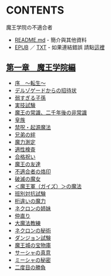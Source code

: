 # CONTENTS

魔王学院の不適合者


- [README.md](README.md) - 簡介與其他資料
- [EPUB](https://gitee.com/demogitee/epub-txt/tree/master/syosetu_out/%E9%AD%94%E7%8E%8B%E5%AD%A6%E9%99%A2%E3%81%AE%E4%B8%8D%E9%81%A9%E5%90%88%E8%80%85.epub) ／ [TXT](https://gitee.com/demogitee/epub-txt/tree/master/syosetu_out/out/%E9%AD%94%E7%8E%8B%E5%AD%A6%E9%99%A2%E3%81%AE%E4%B8%8D%E9%81%A9%E5%90%88%E8%80%85.out.txt) - 如果連結錯誤 請點[這裡](https://gitee.com/demogitee/epub-txt)


## [第一章　魔王学院編](00000_%E7%AC%AC%E4%B8%80%E7%AB%A0%E3%80%80%E9%AD%94%E7%8E%8B%E5%AD%A6%E9%99%A2%E7%B7%A8)

- [序　～転生～](00000_%E7%AC%AC%E4%B8%80%E7%AB%A0%E3%80%80%E9%AD%94%E7%8E%8B%E5%AD%A6%E9%99%A2%E7%B7%A8/00010_%E5%BA%8F%E3%80%80%EF%BD%9E%E8%BB%A2%E7%94%9F%EF%BD%9E.txt)
- [デルゾゲードからの招待状](00000_%E7%AC%AC%E4%B8%80%E7%AB%A0%E3%80%80%E9%AD%94%E7%8E%8B%E5%AD%A6%E9%99%A2%E7%B7%A8/00020_%E3%83%87%E3%83%AB%E3%82%BE%E3%82%B2%E3%83%BC%E3%83%89%E3%81%8B%E3%82%89%E3%81%AE%E6%8B%9B%E5%BE%85%E7%8A%B6.txt)
- [弱すぎる子孫](00000_%E7%AC%AC%E4%B8%80%E7%AB%A0%E3%80%80%E9%AD%94%E7%8E%8B%E5%AD%A6%E9%99%A2%E7%B7%A8/00030_%E5%BC%B1%E3%81%99%E3%81%8E%E3%82%8B%E5%AD%90%E5%AD%AB.txt)
- [実技試験](00000_%E7%AC%AC%E4%B8%80%E7%AB%A0%E3%80%80%E9%AD%94%E7%8E%8B%E5%AD%A6%E9%99%A2%E7%B7%A8/00040_%E5%AE%9F%E6%8A%80%E8%A9%A6%E9%A8%93.txt)
- [魔王の常識、二千年後の非常識](00000_%E7%AC%AC%E4%B8%80%E7%AB%A0%E3%80%80%E9%AD%94%E7%8E%8B%E5%AD%A6%E9%99%A2%E7%B7%A8/00050_%E9%AD%94%E7%8E%8B%E3%81%AE%E5%B8%B8%E8%AD%98%E3%80%81%E4%BA%8C%E5%8D%83%E5%B9%B4%E5%BE%8C%E3%81%AE%E9%9D%9E%E5%B8%B8%E8%AD%98.txt)
- [皇族](00000_%E7%AC%AC%E4%B8%80%E7%AB%A0%E3%80%80%E9%AD%94%E7%8E%8B%E5%AD%A6%E9%99%A2%E7%B7%A8/00060_%E7%9A%87%E6%97%8F.txt)
- [禁呪・起源魔法](00000_%E7%AC%AC%E4%B8%80%E7%AB%A0%E3%80%80%E9%AD%94%E7%8E%8B%E5%AD%A6%E9%99%A2%E7%B7%A8/00070_%E7%A6%81%E5%91%AA%E3%83%BB%E8%B5%B7%E6%BA%90%E9%AD%94%E6%B3%95.txt)
- [兄弟の絆](00000_%E7%AC%AC%E4%B8%80%E7%AB%A0%E3%80%80%E9%AD%94%E7%8E%8B%E5%AD%A6%E9%99%A2%E7%B7%A8/00080_%E5%85%84%E5%BC%9F%E3%81%AE%E7%B5%86.txt)
- [魔力測定](00000_%E7%AC%AC%E4%B8%80%E7%AB%A0%E3%80%80%E9%AD%94%E7%8E%8B%E5%AD%A6%E9%99%A2%E7%B7%A8/00090_%E9%AD%94%E5%8A%9B%E6%B8%AC%E5%AE%9A.txt)
- [適性検査](00000_%E7%AC%AC%E4%B8%80%E7%AB%A0%E3%80%80%E9%AD%94%E7%8E%8B%E5%AD%A6%E9%99%A2%E7%B7%A8/00100_%E9%81%A9%E6%80%A7%E6%A4%9C%E6%9F%BB.txt)
- [合格祝い](00000_%E7%AC%AC%E4%B8%80%E7%AB%A0%E3%80%80%E9%AD%94%E7%8E%8B%E5%AD%A6%E9%99%A2%E7%B7%A8/00110_%E5%90%88%E6%A0%BC%E7%A5%9D%E3%81%84.txt)
- [魔王の友達](00000_%E7%AC%AC%E4%B8%80%E7%AB%A0%E3%80%80%E9%AD%94%E7%8E%8B%E5%AD%A6%E9%99%A2%E7%B7%A8/00120_%E9%AD%94%E7%8E%8B%E3%81%AE%E5%8F%8B%E9%81%94.txt)
- [不適合者の烙印](00000_%E7%AC%AC%E4%B8%80%E7%AB%A0%E3%80%80%E9%AD%94%E7%8E%8B%E5%AD%A6%E9%99%A2%E7%B7%A8/00130_%E4%B8%8D%E9%81%A9%E5%90%88%E8%80%85%E3%81%AE%E7%83%99%E5%8D%B0.txt)
- [破滅の魔女](00000_%E7%AC%AC%E4%B8%80%E7%AB%A0%E3%80%80%E9%AD%94%E7%8E%8B%E5%AD%A6%E9%99%A2%E7%B7%A8/00140_%E7%A0%B4%E6%BB%85%E3%81%AE%E9%AD%94%E5%A5%B3.txt)
- [＜魔王軍（ガイズ）＞の魔法](00000_%E7%AC%AC%E4%B8%80%E7%AB%A0%E3%80%80%E9%AD%94%E7%8E%8B%E5%AD%A6%E9%99%A2%E7%B7%A8/00150_%EF%BC%9C%E9%AD%94%E7%8E%8B%E8%BB%8D%EF%BC%88%E3%82%AC%E3%82%A4%E3%82%BA%EF%BC%89%EF%BC%9E%E3%81%AE%E9%AD%94%E6%B3%95.txt)
- [班別対抗試験](00000_%E7%AC%AC%E4%B8%80%E7%AB%A0%E3%80%80%E9%AD%94%E7%8E%8B%E5%AD%A6%E9%99%A2%E7%B7%A8/00160_%E7%8F%AD%E5%88%A5%E5%AF%BE%E6%8A%97%E8%A9%A6%E9%A8%93.txt)
- [桁違いの魔力](00000_%E7%AC%AC%E4%B8%80%E7%AB%A0%E3%80%80%E9%AD%94%E7%8E%8B%E5%AD%A6%E9%99%A2%E7%B7%A8/00170_%E6%A1%81%E9%81%95%E3%81%84%E3%81%AE%E9%AD%94%E5%8A%9B.txt)
- [ネクロンの姉妹](00000_%E7%AC%AC%E4%B8%80%E7%AB%A0%E3%80%80%E9%AD%94%E7%8E%8B%E5%AD%A6%E9%99%A2%E7%B7%A8/00180_%E3%83%8D%E3%82%AF%E3%83%AD%E3%83%B3%E3%81%AE%E5%A7%89%E5%A6%B9.txt)
- [仲直り](00000_%E7%AC%AC%E4%B8%80%E7%AB%A0%E3%80%80%E9%AD%94%E7%8E%8B%E5%AD%A6%E9%99%A2%E7%B7%A8/00190_%E4%BB%B2%E7%9B%B4%E3%82%8A.txt)
- [大魔法教練](00000_%E7%AC%AC%E4%B8%80%E7%AB%A0%E3%80%80%E9%AD%94%E7%8E%8B%E5%AD%A6%E9%99%A2%E7%B7%A8/00200_%E5%A4%A7%E9%AD%94%E6%B3%95%E6%95%99%E7%B7%B4.txt)
- [ネクロンの秘術](00000_%E7%AC%AC%E4%B8%80%E7%AB%A0%E3%80%80%E9%AD%94%E7%8E%8B%E5%AD%A6%E9%99%A2%E7%B7%A8/00210_%E3%83%8D%E3%82%AF%E3%83%AD%E3%83%B3%E3%81%AE%E7%A7%98%E8%A1%93.txt)
- [ダンジョン試験](00000_%E7%AC%AC%E4%B8%80%E7%AB%A0%E3%80%80%E9%AD%94%E7%8E%8B%E5%AD%A6%E9%99%A2%E7%B7%A8/00220_%E3%83%80%E3%83%B3%E3%82%B8%E3%83%A7%E3%83%B3%E8%A9%A6%E9%A8%93.txt)
- [魔王城の宝物庫](00000_%E7%AC%AC%E4%B8%80%E7%AB%A0%E3%80%80%E9%AD%94%E7%8E%8B%E5%AD%A6%E9%99%A2%E7%B7%A8/00230_%E9%AD%94%E7%8E%8B%E5%9F%8E%E3%81%AE%E5%AE%9D%E7%89%A9%E5%BA%AB.txt)
- [サーシャの真意](00000_%E7%AC%AC%E4%B8%80%E7%AB%A0%E3%80%80%E9%AD%94%E7%8E%8B%E5%AD%A6%E9%99%A2%E7%B7%A8/00240_%E3%82%B5%E3%83%BC%E3%82%B7%E3%83%A3%E3%81%AE%E7%9C%9F%E6%84%8F.txt)
- [ミーシャの秘密](00000_%E7%AC%AC%E4%B8%80%E7%AB%A0%E3%80%80%E9%AD%94%E7%8E%8B%E5%AD%A6%E9%99%A2%E7%B7%A8/00250_%E3%83%9F%E3%83%BC%E3%82%B7%E3%83%A3%E3%81%AE%E7%A7%98%E5%AF%86.txt)
- [二度目の勝負](00000_%E7%AC%AC%E4%B8%80%E7%AB%A0%E3%80%80%E9%AD%94%E7%8E%8B%E5%AD%A6%E9%99%A2%E7%B7%A8/00260_%E4%BA%8C%E5%BA%A6%E7%9B%AE%E3%81%AE%E5%8B%9D%E8%B2%A0.txt)


